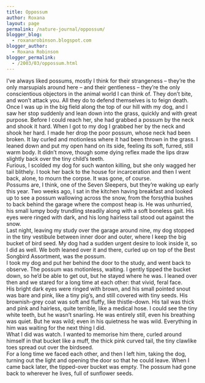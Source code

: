 ```yaml
---
title: Oppossum
author: Roxana
layout: page
permalink: /nature-journal/oppossum/
blogger_blog:
  - roxanarobinson.blogspot.com
blogger_author:
  - Roxana Robinson
blogger_permalink:
  - /2003/03/oppossum.html
---
```

I&#8217;ve always liked possums, mostly I think for their strangeness &#8211; they&#8217;re the only marsupials around here &#8211; and their gentleness &#8211; they&#8217;re the only conscientious objectors in the animal world I can think of. They don&#8217;t bite, and won&#8217;t attack you. All they do to defend themselves is to feign death.  
Once I was up in the big field along the top of our hill with my dog, and I saw her stop suddenly and lean down into the grass, quickly and with great purpose. Before I could reach her, she had grabbed a possum by the neck and shook it hard. When I got to my dog I grabbed her by the neck and shook her hard. I made her drop the poor possum, whose neck had been broken. It lay curled and motionless where it had been thrown in the grass. I leaned down and put my open hand on its side, feeling its soft, furred, still warm body. It didn&#8217;t move, though some dying reflex made the lips draw slightly back over the tiny child&#8217;s teeth.  
Furious, I scolded my dog for such wanton killing, but she only wagged her tail blithely. I took her back to the house for incarceration and then I went back, alone, to mourn the corpse. It was gone, of course.  
Possums are, I think, one of the Seven Sleepers, but they&#8217;re waking up early this year. Two weeks ago, I sat in the kitchen having breakfast and looked up to see a possum wallowing across the snow, from the forsythia bushes to back behind the garage where the compost heap is. He was unhurried, his small lumpy body trundling steadily along with a soft boneless gait. His eyes were ringed with dark, and his long hairless tail stood out against the snow.  
Last night, leaving my study over the garage around nine, my dog stopped in the tiny vestibule between inner door and outer, where I keep the big bucket of bird seed. My dog had a sudden urgent desire to look inside it, so I did as well. We both leaned over it and there, curled up on top of the Best Songbird Assortment, was the possum.  
I took my dog and put her behind the door to the study, and went back to observe. The possum was motionless, waiting. I gently tipped the bucket down, so he&#8217;d be able to get out, but he stayed where he was. I leaned over then and we stared for a long time at each other: that vivid, feral face.  
His bright dark eyes were ringed with brown, and his small pointed snout was bare and pink, like a tiny pig&#8217;s, and still covered with tiny seeds. His brownish-grey coat was soft and fluffy, like thistle-down. His tail was thick and pink and hairless, quite terrible, like a medical hose. I could see the tiny white teeth, but he wasn&#8217;t snarling. He was entirely still, even his breathing was quiet. But he was wild; even in his quietness he was wild. Everything in him was waiting for the next thing I did.  
What I did was watch. I wanted to memorise him there, curled around himself in that bucket like a muff, the thick pink curved tail, the tiny clawlike toes spread out over the birdseed.  
For a long time we faced each other, and then I left him, taking the dog, turning out the light and opening the door so that he could leave. When I came back later, the tipped-over bucket was empty. The possum had gone back to wherever he lives, full of sunflower seeds.